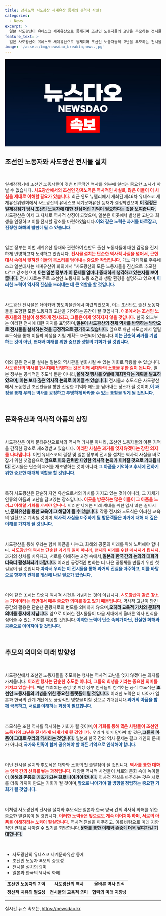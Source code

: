 ```yaml
---
title: 강제노역 사도광산 세계유산 등재의 충격적 사실!
categories:
  - News
excerpt: >
  일본 사도광산이 유네스코 세계유산으로 등재되며 조선인 노동자들의 고난을 추모하는 전시물 설치가 이뤄졌다. 역사적 사실을 반영한 이 전시는 일본의 사과와 진심을 담아냈다. 과거를 직시하는 현재, 당신은 어떻게 생각하나요?
feature_text: >
  일본 사도광산이 유네스코 세계유산으로 등재되며 조선인 노동자들의 고난을 추모하는 전시물 설치가 이뤄졌다. 역사적 사실을 반영한 이 전시는 일본의 사과와 진심을 담아냈다. 과거를 직시하는 현재, 당신은 어떻게 생각하나요?
image: '/assets/img/newsdao_breakingnews.jpg'
---
```


<p><img src="/assets/img/newsdao_breakingnews.jpg" alt="flaretime 속보" /></p>

<h2 data-ke-size="size26">조선인 노동자와 사도광산 전시물 설치</h2>

<p data-ke-size="size16">&nbsp;</p>

<p>일제강점기에 조선인 노동자들이 겪은 비극적인 역사를 외부에 알리는 중요한 조치가 아닐 수 없습니다. <b><span style="color: #ee2323;">사도광산에서의 조선인 강제노역은 역사적인 사실로, 많은 이들이 이 사실을 제대로 이해할 필요가 있습니다.</span></b> 최근 인도 뉴델리에서 개최된 제46차 유네스코 세계유산위원회에서 사도광산의 유네스코 세계문화유산 등재가 결정되었으며,<b><span style="background-color: #21538527;">이 결정은 일제강점기 당시 조선인 노동자에 대한 진심 어린 기억이 필요하다는 것을 보여줍니다.</span></b> 사도광산은 이제 그 자체로 역사적 상징이 되었으며, 일본은 이곳에서 발생한 고난과 희생을 인정하고 이를 전시할 장소를 마련하였습니다.<b><span style="color: #1a5490;">이와 같은 노력은 과거를 바로잡고, 진정한 화해의 발판이 될 수 있습니다.</span></b></p>

<p data-ke-size="size16">&nbsp;</p>

<p>일본 정부는 이번 세계유산 등재와 관련하여 한반도 출신 노동자들에 대한 감정을 진지하게 반영하고자 노력하고 있습니다. <b><span style="color: #ee2323;">전시물 설치는 단순한 역사적 사실을 넘어서, 근현대사 속에서 잊혀진 이들의 목소리를 담아내는 중요한 작업입니다.</span></b> 가노 다케히로 주유네스코 일본대사는 세계유산위 회의에서 "사도광산의 모든 노동자들을 진심으로 추모한다"고 강조했으며,<b><span style="background-color: #21538527;">이는 일본 정부가 이 문제를 얼마나 중대하게 생각하고 있는지를 보여줍니다.</span></b> 전시 자료는 주로 조선인 노동자의 노동 조건과 생활 환경을 설명하고 있으며,<b><span style="color: #1a5490;">이러한 노력이 역사적 진실을 드러내는 데 큰 역할을 할 것입니다.</span></b></p>

<p data-ke-size="size16">&nbsp;</p>

<p>사도광산 전시물은 아이카와 향토박물관에서 마련되었으며, 이는 조선반도 출신 노동자들을 포함한 모든 노동자의 고난을 기억하는 공간이 될 것입니다. <b><span style="color: #ee2323;">이곳에서는 조선인 노동자들의 현실이 생생하게 전시되고, 그들은 이제 잊혀지지 않을 것입니다.</span></b> 한국 외교부는 이러한 전시에 대한 지지를 표명하며,<b><span style="background-color: #21538527;">일본이 사도광산의 전체 역사를 반영하는 방안으로 전시물을 설치하는 것을 긍정적으로 평가하고 있습니다.</span></b> 앞으로 매년 사도섬에서 열릴 추도식을 통해 이들의 희생을 기릴 계획도 마련되어 있습니다.<b><span style="color: #1a5490;">이는 단순히 과거를 기념하는 것이 아닌, 현재와 미래를 위한 중요한 성찰의 기회가 될 것입니다.</span></b></p>

<p data-ke-size="size16">&nbsp;</p>

<p>이와 같은 전시물 설치는 일본의 역사관을 변화시킬 수 있는 기회로 작용할 수 있습니다. <b><span style="color: #ee2323;">사도광산의 역사를 현시대에 반영하는 것은 미래 세대와의 소통을 위한 길이 됩니다.</span></b> 일본 정부는 공식적인 추도식 뿐만 아니라,<b><span style="background-color: #21538527;">올해 첫 행사를 9월에 개최한다는 계획을 발표하였으며, 이는 보다 깊은 역사적 논의로 이어질 수 있습니다.</span></b> 전시물과 추도식은 사도광산에서 노동했던 조선인들을 향한 진정한 기억과 애도를 담아내는 장소가 될 것이며,<b><span style="color: #1a5490;">이 과정을 통해 우리는 역사를 공정하고 투명하게 바라볼 수 있는 통찰을 얻게 될 것입니다.</span></b></p>

<p data-ke-size="size16">&nbsp;</p>

<h2 data-ke-size="size26">문화유산과 역사적 아픔의 상징</h2>

<p data-ke-size="size16">&nbsp;</p>

<p>사도광산은 이제 문화유산으로서의 역사적 가치뿐 아니라, 조선인 노동자들의 아픈 기억을 간직한 장소로 재조명받고 있습니다. <b><span style="color: #ee2323;">이러한 사실은 과거를 잊지 않겠다는 강한 의지를 나타냅니다.</span></b> 이번 유네스코의 결정 및 일본 정부의 전시물 설치는 역사적 사실을 바로잡기 위한 첫걸음으로,<b><span style="background-color: #21538527;">앞으로 이와 관련한 다양한 역사적 논의가 이어질 것으로 기대됩니다.</span></b> 전시물은 단순히 과거를 재조명하는 것이 아니라,<b><span style="color: #1a5490;">그 아픔을 기억하고 후세에 전하기 위한 중요한 매개체 역할을 할 것입니다.</span></b></p>

<p data-ke-size="size16">&nbsp;</p>

<p>특히 사도광산은 단순히 자연 유산으로서의 가치를 가지고 있는 것이 아니라, 그 자체가 인류의 아픔과 고난을 담고있는 장소입니다. <b><span style="color: #ee2323;">이곳을 방문하는 많은 이들이 그 아픔을 느끼고 이해할 기회를 가져야 합니다.</span></b> 이러한 이해는 미래 세대를 위한 쉽지 않은 길이지만,<b><span style="background-color: #21538527;">문화유산을 통한 교육이 그 해답이 될 수 있습니다.</span></b> 각종 전시와 추도식은 이러한 교육의 일환으로 계속될 것이며,<b><span style="color: #1a5490;">역사적 사실을 마주하게 될 방문객들은 과거에 대해 더 깊은 이해를 가지게 될 것입니다.</span></b></p>

<p data-ke-size="size16">&nbsp;</p>

<p>사도광산을 통해 우리는 함께 아픔을 나누고, 화해와 공존의 미래를 위해 노력해야 합니다. <b><span style="color: #ee2323;">사도광산의 역사는 단순한 과거의 일이 아니라, 현재와 미래를 위한 메시지가 됩니다.</span></b> 과거의 상처를 치유하고, 서로를 이해하는 과정 속에서,<b><span style="background-color: #21538527;">일본과 한국 간의 논의와 대화가 더욱더 활성화되기 바랍니다.</span></b> 이러한 긍정적인 변화는 더 나은 공동체를 만들기 위한 첫걸음이 될 것입니다.<b><span style="color: #1a5490;">따라서 우리는 이 전시물을 통해 과거의 진실을 마주하고, 이를 바탕으로 향후의 관계를 개선해 나갈 필요가 있습니다.</span></b></p>

<p data-ke-size="size16">&nbsp;</p>

<p>이와 같은 조치는 단순히 역사적 사건을 기념하는 것이 아닙니다. <b><span style="color: #ee2323;">사도광산과 같은 장소는 기억이라는 측면에서 매우 중요한 의미를 갖고 있기 때문입니다.</span></b> 역사적 고난이 담긴 공간의 활용은 단순한 관광지로의 변모를 의미하지 않으며,<b><span style="background-color: #21538527;">오히려 교육적 가치와 문화적 의미를 동시에 지닙니다.</span></b> 앞으로 이러한 전시물들이 다음 세대에게 올바른 역사 인식을 심어줄 수 있는 기회를 제공할 것입니다.<b><span style="color: #1a5490;">이러한 노력이 단순 속죄가 아닌, 진실한 화해와 공존으로 이어져야 할 것입니다.</span></b></p>

<p data-ke-size="size16">&nbsp;</p>

<h2 data-ke-size="size26">추모의 의미와 미래 방향성</h2>

<p data-ke-size="size16">&nbsp;</p>

<p>사도광산에서 조선인 노동자들을 추모하는 행사는 역사적 고난을 잊지 않겠다는 의지를 가져옵니다. <b><span style="color: #ee2323;">이러한 행사는 단순한 추도뿐 아니라, 그들의 희생을 기리는 중요한 의미를 가지고 있습니다.</span></b> 매년 개최되는 중앙 및 지방 정부 인사들이 참석하는 공식 추도식은 <b><span style="background-color: #21538527;">조선인 노동자들의 기념을 위한 중요한 플랫폼이 될 것입니다.</span></b> 이러한 노력은 더 나아가 일본과 한국의 관계 개선에도 긍정적인 영향을 미칠 것으로 기대됩니다.<b><span style="color: #1a5490;">과거의 아픔을 함께 극복하고, 서로를 이해하는 과정이 필요합니다.</span></b></p>

<p data-ke-size="size16">&nbsp;</p>

<p>추모식은 또한 역사를 직시하는 기회가 될 것이며,<b><span style="color: #ee2323;">이 기회를 통해 많은 사람들이 조선인 노동자의 고난을 진지하게 되새기게 될 것입니다.</span></b> 우리가 잊지 말아야 할 것은,<b><span style="background-color: #21538527;">그들의 아픔이 그대로 우리의 역사라는 것입니다.</span></b> 일본과 한국 간의 역사 문제는 결코 개인의 문제가 아니라,<b><span style="color: #1a5490;">국가와 민족이 함께 공유해야 할 아픈 기억으로 인식해야 합니다.</span></b></p>

<p data-ke-size="size16">&nbsp;</p>

<p>이번 전시물 설치와 추도식은 대화와 소통의 첫 출발점이 될 것입니다. <b><span style="color: #ee2323;">역사를 통한 대화는 양국 간의 신뢰를 쌓는 과정입니다.</span></b> 다양한 역사적 사건들이 서로의 문화 속에 녹아들어,<b><span style="background-color: #21538527;">이해와 존중의 기초가 되는 길로 나아가야 합니다.</span></b> 역사적 진실을 마주하는 것은 서로를 더욱 가까이 만드는 기회가 될 것이며,<b><span style="color: #1a5490;">앞으로 나아가야 할 방향을 정립하는 중요한 기회가 될 것입니다.</span></b></p>

<p data-ke-size="size16">&nbsp;</p>

<p>이처럼 사도광산의 전시물 설치와 추모식은 일본과 한국 양국 간의 역사적 화해를 위한 중요한 발걸음이 될 것입니다. <b><span style="color: #ee2323;">이러한 노력들은 앞으로도 계속 이어져야 하며, 서로의 아픔을 이해하려는 노력이 절실합니다.</span></b> 역사적 진실을 마주하고, 이를 바탕으로 미래 지향적인 관계로 나아갈 수 있기를 희망합니다.<b><span style="background-color: #21538527;">문화를 통한 이해와 존중이 더욱 쌓여가길 기대합니다.</span></b></p>

<p data-ke-size="size16">&nbsp;</p>

<ul>
    <li>사도광산의 유네스코 세계문화유산 등재</li>
    <li>조선인 노동자 추모의 중요성</li>
    <li>전시물 설치의 의미</li>
    <li>일본과 한국의 역사적 화해</li>
</ul>

<table style="width: 100%; border-collapse: collapse;">
    <tr>
        <td style="text-align: center; height: 17px;"><b>조선인 노동자의 기억</b></td>
        <td style="text-align: center; height: 17px;"><b>사도광산의 역사</b></td>
        <td style="text-align: center; height: 17px;"><b>올바른 역사 인식</b></td>
    </tr>
    <tr>
        <td style="text-align: center; height: 17px;"><b>정신적 치유의 필요성</b></td>
        <td style="text-align: center; height: 17px;"><b>전시물의 교육적 의미</b></td>
        <td style="text-align: center; height: 17px;"><b>협력의 미래 지향성</b></td>
    </tr>
</table>

<hr/>
실시간 뉴스 속보는, <a href="https://newsdao.kr" rel="dofollow">https://newsdao.kr</a>


